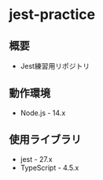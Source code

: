 # jest-practice

## 概要

- Jest練習用リポジトリ

## 動作環境

- Node.js - 14.x

## 使用ライブラリ

- jest - 27.x
- TypeScript - 4.5.x
